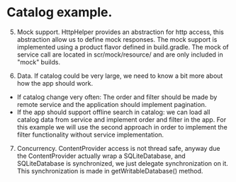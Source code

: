 # Catalog example.

5) Mock support.
HttpHelper provides an abstraction for http access, this abstraction allow us to define mock
responses.
The mock support is implemented using a product flavor defined in build.gradle.
The mock of service call are located in scr/mock/resource/ and are only included in "mock" builds.

6) Data.
If catalog could be very large, we need to know a bit more about how the app should work.
- If catalog change very often: The order and filter should be made by remote service and the
  application should implement pagination.
- If the app should support offline search in catalog: we can load all catalog data from service
  and implement order and filter in the app.
For this example we will use the second approach in order to implement the filter functionality
without service implementation.

7) Concurrency.
ContentProvider access is not thread safe, anyway due the ContentProvider actually wrap a
SQLiteDatabase, and SQLiteDatabase is synchronized, we just delegate synchronization on it.
This synchronization is made in getWritableDatabase() method.